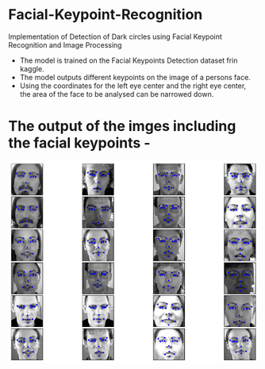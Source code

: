 # Facial-Keypoint-Recognition
Implementation of Detection of Dark circles using Facial Keypoint Recognition and Image Processing
* The model is trained on the Facial Keypoints Detection dataset frin kaggle.
* The model outputs different keypoints on the image of a persons face.
* Using the coordinates for the left eye center and the right eye center, the area of the face to be analysed can be narrowed down.
# The output of the imges including the facial keypoints -
<img align="left" src="https://raw.githubusercontent.com/SarveshD7/Facial-Keypoint-Detection/main/keypoints.png" alt="Keypoints" />

